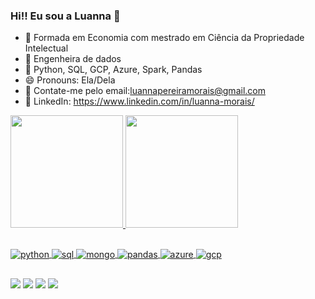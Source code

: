 ### Hi!! Eu sou a Luanna 👋


- 🔭 Formada em Economia com mestrado em Ciência da Propriedade Intelectual
- 🔎 Engenheira de dados
- 🌱 Python, SQL, GCP, Azure, Spark, Pandas
- 😄 Pronouns: Ela/Dela
- 📧 Contate-me pelo email:luannapereiramorais@gmail.com
- 🤝 LinkedIn: https://www.linkedin.com/in/luanna-morais/

<div>
  <a href="https://github.com/luannapm">
  <img height="180em" src="https://github-readme-stats.vercel.app/api?username=luannapm&show_icons=true&theme=merko&include_all_commits=true&count_private=true"/>
  <img height="180em" src="https://github-readme-stats.vercel.app/api/top-langs/?username=luannapm&layout=compact&langs_count=7&theme=merko"/>
</div>

##
  
<div> 
<img align="center" alt="python" src="https://cdn.jsdelivr.net/gh/devicons/devicon/icons/python/python-original-wordmark.svg"> 
<img align="center" alt="sql" src="https://cdn.jsdelivr.net/gh/devicons/devicon/icons/mysql/mysql-original-wordmark.svg"> 
<img align="center" alt="mongo" src="https://cdn.jsdelivr.net/gh/devicons/devicon/icons/mongodb/mongodb-original-wordmark.svg"> 
<img align="center" alt="pandas" src="https://cdn.jsdelivr.net/gh/devicons/devicon/icons/pandas/pandas-original-wordmark.svg"> 
<img align="center" alt="azure" src="https://cdn.jsdelivr.net/gh/devicons/devicon/icons/azure/azure-original.svg"> 
<img align="center" alt="gcp" src="https://cdn.jsdelivr.net/gh/devicons/devicon/icons/googlecloud/googlecloud-original.svg"> 
</div> 

  ##
  
<div> 
<a href="https://www.linkedin.com/in/luanna-morais/" target="_blank"><img src="https://img.shields.io/badge/-LinkedIn-%230077B5?style=for-the-badge&logo=linkedin&logoColor=white" target="_blank"></a> 
  <a href="https://discord.gg/Luanna Pereira de Morais#1915" target="_blank"><img src="https://img.shields.io/badge/Discord-7289DA?style=for-the-badge&logo=discord&logoColor=white" target="_blank"></a> 
  <a href = "mailto:luannapereiramorais@gmailcom"><img src="https://img.shields.io/badge/-Gmail-%23333?style=for-the-badge&logo=gmail&logoColor=white" target="_blank"></a>
  <a href="https://instagram.com/luanna_dpereira" target="_blank"><img src="https://img.shields.io/badge/-Instagram-%23E4405F?style=for-the-badge&logo=instagram&logoColor=white" target="_blank"></a>
</div>

  
 
